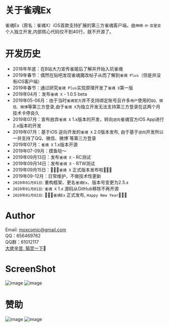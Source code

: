 # 关于雀魂Ex
雀魂Ex（原名：雀魂X）iOS首款支持扩展的第三方雀魂客户端，由`神崎·H·亚里亚`个人独立开发,内部核心代码仅不到40行，就不开源了。

# 开发历史
- 2018年年底：在B站大力宣传雀姬后了解并开始入坑雀魂
- 2019年春节：偶然在贴吧发现雀魂魔改帖子从而了解到`雀魂 Plus`（但是并没有iOS客户端）
- 2019年春节：通过研究`雀魂 Plus`实现原理开发了`雀魂 X`第一版
- 2019年04月：发布`雀魂 X` - 1.0.5 beta
- 2019年05-06月：由于当时`雀魂官方`并不支持绑定账号且许多`用户`使用的`QQ、微信、微博`等第三方登录,由于`雀魂 X`为独立开发无法支持第三方登录在这两个月技术卡停良久
- 2019年07月：宣布放弃`雀魂 X` 1.x版本的开发，转向`逆向`雀魂官方iOS App进行2.x版本的开发
- 2019年07月：基于iOS 逆向开发的`雀魂 X` 2.0版本发布, 由于基于`逆向`开发所以一并支持了QQ、微信、微博`等第三方登录
- 2019年07月：`雀魂 X` 1.x版本开源
- 2019年07-09月：摸鱼哒～
- 2019年09月13日：发布`雀魂 X` - RC测试
- 2019年09月14日：发布`雀魂 X` - RTW测试
- 2019年09月15日：🎉🎉🎉`雀魂 X` 正式版本发布啦🎉🎉🎉
- 2019年09-12月：日常维护，不做技术性更新
- `2020年01月01日`: 重构框架、更名`雀魂Ex`、版本号变更为2.5.x
- `2020年01月01日`: `雀魂 X` 1.x 源码从GitHub移除不再开源
- `2020年01月02日`: 🎉🎉🎉`雀魂Ex` 正式发布, `Happy New Year`🎉🎉🎉

# Author
Email: moxcomic@gmail.com  
QQ：656469762  
QQ群：61012117  
[大佬辛苦, 犒赏一下](https://github.com/moxcomic/majsoul-x#赞助)🤕

# ScreenShot
![image](https://github.com/moxcomic/majsoul-x/blob/master/IMG_2677.PNG)
![image](https://github.com/moxcomic/majsoul-x/blob/master/IMG_2678.PNG)

# 赞助
![image](https://github.com/moxcomic/majsoul-x/blob/master/alipay.JPG)
![image](https://github.com/moxcomic/majsoul-x/blob/master/wechatpay.JPG)
